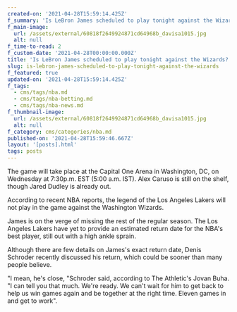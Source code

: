 ```yaml
---
created-on: '2021-04-28T15:59:14.425Z'
f_summary: 'Is LeBron James scheduled to play tonight against the Wizards? '
f_main-image:
  url: /assets/external/60818f2649924871cd64968b_davisa1015.jpg
  alt: null
f_time-to-read: 2
f_custom-date: '2021-04-28T00:00:00.000Z'
title: 'Is LeBron James scheduled to play tonight against the Wizards? '
slug: is-lebron-james-scheduled-to-play-tonight-against-the-wizards
f_featured: true
updated-on: '2021-04-28T15:59:14.425Z'
f_tags:
  - cms/tags/nba.md
  - cms/tags/nba-betting.md
  - cms/tags/nba-news.md
f_thumbnail-image:
  url: /assets/external/60818f2649924871cd64968b_davisa1015.jpg
  alt: null
f_category: cms/categories/nba.md
published-on: '2021-04-28T15:59:46.667Z'
layout: '[posts].html'
tags: posts
---
```


The game will take place at the Capital One Arena in Washington, DC, on Wednesday at 7:30p.m. EST (5:00 a.m. IST). Alex Caruso is still on the shelf, though Jared Dudley is already out.

According to recent NBA reports, the legend of the Los Angeles Lakers will not play in the game against the Washington Wizards.

James is on the verge of missing the rest of the regular season. The Los Angeles Lakers have yet to provide an estimated return date for the NBA's best player, still out with a high ankle sprain.

Although there are few details on James's exact return date, Denis Schroder recently discussed his return, which could be sooner than many people believe.

"I mean, he's close, "Schroder said, according to The Athletic's Jovan Buha. "I can tell you that much. We're ready. We can't wait for him to get back to help us win games again and be together at the right time. Eleven games in and get to work". 

‍
